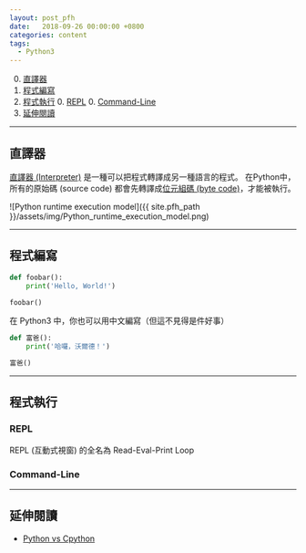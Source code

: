 ```yaml
---
layout: post_pfh
date:   2018-09-26 00:00:00 +0800
categories: content
tags:
  - Python3
---
```


0. [直譯器](#直譯器)
0. [程式編寫](#程式編寫)
0. [程式執行](#程式執行)
    0. [REPL](#repl)
    0. [Command-Line](#command-line)
0. [延伸閱讀](#延伸閱讀)

---

## 直譯器

[直譯器 (Interpreter)][wiki-interpreter] 是一種可以把程式轉譯成另一種語言的程式。
在Python中，所有的原始碼 (source code) 都會先轉譯成[位元組碼 (byte code)][wiki-byte-code]，才能被執行。

![Python runtime execution model]({{ site.pfh_path }}/assets/img/Python_runtime_execution_model.png)

---

## 程式編寫

```python
def foobar():
    print('Hello, World!')

foobar()
```

在 Python3 中，你也可以用中文編寫（但這不見得是件好事）

```Python
def 富爸():
    print('哈囉，沃爾德！')

富爸()
```

---

## 程式執行

### REPL

REPL (互動式視窗) 的全名為 Read-Eval-Print Loop

### Command-Line

---

## 延伸閱讀

- [Python vs Cpython](#https://stackoverflow.com/q/17130975/1105489)


[wiki-interpreter]: https://zh.wikipedia.org/zh-tw/直譯器
[wiki-byte-code]: https://zh.wikipedia.org/zh-tw/字节码 
